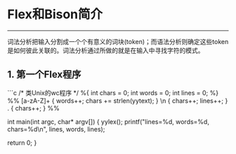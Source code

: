 # **Flex和Bison简介**
***

词法分析把输入分割成一个个有意义的词块(token)；而语法分析则确定这些token是如何彼此关联的。词法分析通过所做的就是在输入中寻找字符的模式。

<h2 id="1">1. 第一个Flex程序</h2>
```c
/* 类Unix的wc程序 */
%{
int chars = 0;
int words = 0;
int lines = 0;
%}
%%
[a-zA-Z]+ { words++; chars += strlen(yytext); }
\n        { chars++; lines++; }
.         { chars++; }
%%

int main(int argc, char* argv[]) {
  yylex();
  printf("lines=%d, words=%d, chars=%d\n", lines, words, lines);

  return 0;
}
```
